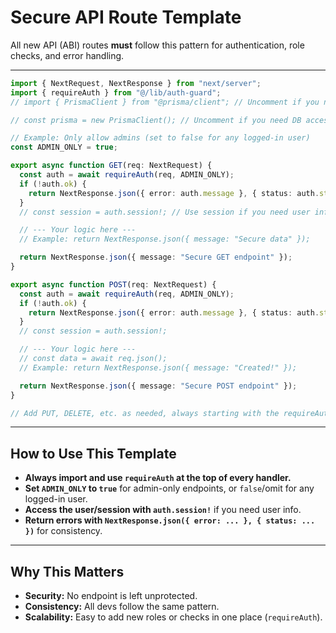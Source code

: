 # Secure API Route Template

All new API (ABI) routes **must** follow this pattern for authentication, role checks, and error handling.

---

```ts
import { NextRequest, NextResponse } from "next/server";
import { requireAuth } from "@/lib/auth-guard";
// import { PrismaClient } from "@prisma/client"; // Uncomment if you need DB access

// const prisma = new PrismaClient(); // Uncomment if you need DB access

// Example: Only allow admins (set to false for any logged-in user)
const ADMIN_ONLY = true;

export async function GET(req: NextRequest) {
  const auth = await requireAuth(req, ADMIN_ONLY);
  if (!auth.ok) {
    return NextResponse.json({ error: auth.message }, { status: auth.status });
  }
  // const session = auth.session!; // Use session if you need user info

  // --- Your logic here ---
  // Example: return NextResponse.json({ message: "Secure data" });

  return NextResponse.json({ message: "Secure GET endpoint" });
}

export async function POST(req: NextRequest) {
  const auth = await requireAuth(req, ADMIN_ONLY);
  if (!auth.ok) {
    return NextResponse.json({ error: auth.message }, { status: auth.status });
  }
  // const session = auth.session!;

  // --- Your logic here ---
  // const data = await req.json();
  // Example: return NextResponse.json({ message: "Created!" });

  return NextResponse.json({ message: "Secure POST endpoint" });
}

// Add PUT, DELETE, etc. as needed, always starting with the requireAuth check!
```

---

## How to Use This Template

- **Always import and use `requireAuth` at the top of every handler.**
- **Set `ADMIN_ONLY` to `true`** for admin-only endpoints, or `false`/omit for any logged-in user.
- **Access the user/session with `auth.session!`** if you need user info.
- **Return errors with `NextResponse.json({ error: ... }, { status: ... })`** for consistency.

---

## Why This Matters
- **Security:** No endpoint is left unprotected.
- **Consistency:** All devs follow the same pattern.
- **Scalability:** Easy to add new roles or checks in one place (`requireAuth`). 